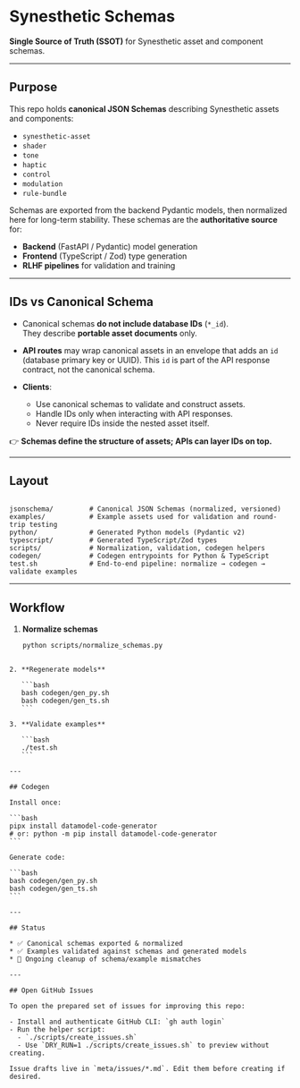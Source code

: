 # Synesthetic Schemas

**Single Source of Truth (SSOT)** for Synesthetic asset and component schemas.

---

## Purpose

This repo holds **canonical JSON Schemas** describing Synesthetic assets and components:

- `synesthetic-asset`
- `shader`
- `tone`
- `haptic`
- `control`
- `modulation`
- `rule-bundle`

Schemas are exported from the backend Pydantic models, then normalized here for
long-term stability. These schemas are the **authoritative source** for:

- **Backend** (FastAPI / Pydantic) model generation
- **Frontend** (TypeScript / Zod) type generation
- **RLHF pipelines** for validation and training

---

## IDs vs Canonical Schema

- Canonical schemas **do not include database IDs** (`*_id`).  
  They describe **portable asset documents** only.  

- **API routes** may wrap canonical assets in an envelope that adds an `id`
  (database primary key or UUID). This `id` is part of the API response contract,
  not the canonical schema.

- **Clients**:
  - Use canonical schemas to validate and construct assets.  
  - Handle IDs only when interacting with API responses.  
  - Never require IDs inside the nested asset itself.

👉 **Schemas define the structure of assets; APIs can layer IDs on top.**

---

## Layout

```

jsonschema/         # Canonical JSON Schemas (normalized, versioned)
examples/           # Example assets used for validation and round-trip testing
python/             # Generated Python models (Pydantic v2)
typescript/         # Generated TypeScript/Zod types
scripts/            # Normalization, validation, codegen helpers
codegen/            # Codegen entrypoints for Python & TypeScript
test.sh             # End-to-end pipeline: normalize → codegen → validate examples

````

---

## Workflow

1. **Normalize schemas**  
   ```bash
   python scripts/normalize_schemas.py
````

2. **Regenerate models**

   ```bash
   bash codegen/gen_py.sh
   bash codegen/gen_ts.sh
   ```

3. **Validate examples**

   ```bash
   ./test.sh
   ```

---

## Codegen

Install once:

```bash
pipx install datamodel-code-generator
# or: python -m pip install datamodel-code-generator
```

Generate code:

```bash
bash codegen/gen_py.sh
bash codegen/gen_ts.sh
```

---

## Status

* ✅ Canonical schemas exported & normalized
* ✅ Examples validated against schemas and generated models
* 🔄 Ongoing cleanup of schema/example mismatches

---

## Open GitHub Issues

To open the prepared set of issues for improving this repo:

- Install and authenticate GitHub CLI: `gh auth login`
- Run the helper script:
  - `./scripts/create_issues.sh`
  - Use `DRY_RUN=1 ./scripts/create_issues.sh` to preview without creating.

Issue drafts live in `meta/issues/*.md`. Edit them before creating if desired.

